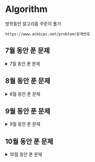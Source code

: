 # Algorithm
방학동안 알고리즘 꾸준히 풀기

`https://www.acmicpc.net/problem/문제번호`

## 7월 동안 푼 문제
<details markdown="1">
<summary> 7월 동안 푼 문제 </summary>

### 20-07-01
  * 어려운 문제는 손이 안간다 .. ㅠㅠ

### 20-07-02
  * 1010번 : 규칙을 이해하면 풀기는 쉬운문제이다 가로로 푸는 방법보다 세로로 푸는 방법이 간단해서 놀랐다
  * 1003번 : 처음에는 dp 풀기도 싫었는데 한번에 풀리니까 재밌다 ㅎㅎ

### 20-07-03
  * 9012번 괄호 : 너무 쉬운문제라서 날짜채우기 사실은 0712에 푼 쉬운문제이다
  * **2164번 카드2** : 쉬운문제인줄 알았는데 풀이보고 다시 한번 풀어봐야겠다 0712에 푼문제

### 20-07-05
  * 9655번 돌 게임: 너무 쉬워서 어이가 없는 문제..; 생각을 잘해야한다는 문제인건가 처음 풀고 뿌듯했는데 그냥 %2만 하면 되는 거였다.......!
  * 2193번 이친수 : 무조건 10으로 시작해야 하며 뒤에가 1일 경우는 0밖에 못온다는 규칙을 파악하고 손으로 풀어보았더니 피보나치수열이었다 그래서 금방 풀 수 있었다! 근데 범위체크 꼭 하자 ...ㅠㅠ

### 20-07-06
  * 2748번 피보나치수2 : 입력값의 최소와 최대를 테스트케이스로 다 넣어보자
  * 14606번 피자 : 문제보자마자 아 어떻게 푸냐 걱정했는데 펜으로 쓱싹 쓰다보니 방법을 찾아냈다 잘 풀릴때마다 dp는 재밌고 안풀리면 재미없다

### 20-07-07
  * 14916번 거스름돈 : 왜 dp인지 모르겠지만 solved.ac에 dp로 되어있으니 풀었다 예전에 풀어본 문제 같아서 답을 최대한 보지 않으려고 노력했다 결국 풀었다..!! 2는 짝수 5는 홀수니까 반복문 안쓰고 조건문으로 풀 수 있었다
  * 14501번 퇴사 : 처음에 이해안됐는데 직접 풀어보니까 이해가 갔다.. dp 대체 어떻게 머리를 쓰는것인가 대단하다 누적이익값과 해결되는 경우 우선 경우를 생각하자!!! Priority로 풀었던 나 반성..; ㅎ

### 20-07-08
  * 8394번 악수 : 도저히 모르겠어서 답을 찾아봤는데 피보나치 수열이었다 .. 예시를 몇번더 만들고서 코딩을 해야겠다 ㅠ
  * 13699번 점화식 : 문제 있는 그대로 풀면되는데 조금 더 빨리 만들겠다고... (그것도 아닌데 ㅋㅋㅋ;;) 어쨋든 괜히 머리써서 시간을 잡아먹었다 ㅠㅠ

### 20-07-09
  * 10828번 스택 : 와 stack 문제 푸는건 쉬운데 시간제한 있어서 너무 화가 났다 ^^ `bw.write` 를 앞으로 많이 사용하자 그리고 **answer+= string누적을 하지 말자 시간이 많이 소요된다**
  * **1699번 제곱수의 합** : 가장 큰 숫자부터 하면 되겠지~ 이랬는데 반례가 있었다 반례찾기 넘 힘들고요 ㅠㅠ 코테보면서 반례찾기 잘 할수 있을련지... 이번 문제는 나중에 또 풀어볼만 한 문제 같다 .. 규칙+ 생각을 잘해야하는 문제 흐그극

### 20-07-10
  * 1920번 수찾기 : 비슷한 문제를 푼 경험이 있어서 통과했다! 통과되기전 숫자 범위 음수를 생각못해서 어쩌지 했다 ...ㅎㅎ Hash의 contain은 빠르다...!
  * 10814번 나이순 정렬 : 객체를 public class 밖에 만드느냐 안에 만드느냐에 따라 코딩 방식이 달라졌다 밖에다 만들면 Comparator 안에다 만들면 Comparable을 쓰는 듯 하다 내가 쓰고 싶었던 것은 안에다 만드는 것이었다 이런 객체 문제를 많이 풀고 싶다 재밌다

### 20-07-11
  * 4949번 균형잡힌세상 : 어떻게 풀지 조금 고민했다 string 한줄을 어떻게 해야하나..ㅎ 근데 한번 풀어본 문제였어서 쉽게 풀렸다 호호...
  * 10845번 큐 : 스택문제를 풀고나니까 너무 쉬웠다 개이덕~~ peekLast()는 처음 봤다

### 20-07-12 (class 2 취득)
  * 10866번 덱 : 큐 풀고나면 너무 쉽다 이클립스라서 더 쉬웠던건가 큐랑 덱은 LinkedList쓰는거 기억하자 addFirst/Last removeFirst/Last 경험하고 간드ㅏ
  * **1654번 랜선자르기** : 너무 너무 어려웠다.. 생각만큼 안됐다.. 이진탐색을 다시한번 느낀다 제출을 11번이나 했다

### 20-07-13
  * 11866번 요세푸스문제 0 : 문제는 크게 어렵지 않은데 반복문을 이상하게 써서 시간이 꽤 걸렸다 그리고 노트북이 느려졌다 ..또르륵 어떡하냐
  * 1874번 스택수열 : 푸는데 한시간 걸렸다.. 등호만 제대로 썼더라면 오래 안걸렸을 문제 ㅎ 나중에 스택을 배열로만 해서 풀어봐야겠다...! 그리고 메인문에서 return 쓰는걸 배웠다

### 20-07-14
  * 1463번 1로 만들기 : 문제를 제대로 이해 안하고 풀다가 아숩게 3번이나 제출했다 문제 푸는건 크게 어렵지 않았다 1699번이랑 비슷했기때문이다

  * **1107번 리모컨** : 아무리 머리를 잡아매도 해결책이 안 떠올라서 답을 찾아서 풀었다 결국엔 머리를 싸맨게 더 시간을 잡아먹었다 나중에 또 한번 풀어봐야할 문제!!!!

### 20-07-15
  * 11399번 ATM : 우선순위큐로 푸니 금방 풀었다 ~ queue 사용할때는 while문을 사용하자 답을 보니 array로도 풀 수있는문제였다..ㅎㅎ;;
  * **2606번 바이러스**: dfs문제이다 실행시간이 짧아서 놀랬다 몰라서 답을 보고 풀었다 꼭 다시 한번 풀어봐야겠다 비슷한문제 푼 기억이 있는데 .. ㅠㅠ dfs 공부도 해야하겠네...

### 20-07-16
  * 1012번 유기농 배추: 카카오 비슷한 문제풀어본적 있어서 풀만했다! x,y좌표를 배열로 저장해서 값 바꾸는것도 배웠다
  * 9095번 1,2,3 더하기 : 문제를 제대로 이해하지 못했다...수를 1개 이상 써야한다걸 연산을 1개 이상해야한다라고 이해했다 ;;;

### 20-07-17
  * 9375번 패션왕 신해빈 : 비슷한걸 프로그래머스로 푼 기억이 있어서 쉽게 풀었다 쿄쿄
  * **2579번 계단 오르기** : dp도 n의 조건에 대해 달라질 수 있다는 걸 알았다 dp2,3,4 조건을 다르게 둬서 하는 법을 배웠다

### 20-07-18 (Total:33)
  * **1931번 회의실 배정** : 처음 접근 방식으로하면 ㅍ풀었으려나..Comparator 객체확인잘하자 ..o1...o2...이걸로 시간 다까먹었다
  * **7662번 이중 우선순위 큐** : TreeMap을 배울수 있었다 PriorityQueue로 해야하나 LinkedList로 해야하나 고민했는데 LinkedList는 시간이 오래걸린다 O(1)을 하기 위해 TreeMap 사용...! TreeMap은 key로 정렬을 한다

### 20-07-19
  * 5430번 AC : LinkedList보다 Deque가 remove 가 빠르다는 것을 알게 됐다 그리고 알고리즘 풀면서 의미없는 숫자는 없다...[x,y] 와 같은 건 while문을에서 if문 isEmpty()를 통해 ,를 넣어주면 안 값만 넣을 수 있다
  * 1260번 DFS와 BFS :한번에 통과라니ㅠㅠㅠㅠ 너무 좋았다 2606번 문제 풀면서 dfs구조를 파악했고 bfs는 내 머릿속으로 해서 풀었는데 맞았다 호올리~

### 20-07-20
  * 5525번 IOIOI : KMP 알고리즘 이해하기 너무 힘들다 이틀에 걸쳐서 이해완료했다
  * 1786번 찾기 : KMP 알고리즘 머릿속에 집어넣고 문제 푸니 풀만하다 ㅎㅎ 그리고 코드를 수정했는데 시간 4배감소 ;;

### 20-07-21
  * 16916번 부분 문자열: KMP 알고리즘 그읏잡 오늘은 KMP 알고리즘 제대로 익혔다
  * 11724번 연결 요소의 개수: DFS로 풀었다 문제를 잘 이해하지못해서 바로통과를 할 수 없었다 정점도 요소로 칭하기 때문이다 그리고 이중 포문 보다 visited로 포문 하나만 만들어도 되는 것도 배웠다

### 20-07-22
  * 1701번 Cubeditor: KMP알고리즘 어우 어려웠다 푸는데 1시간 반은 쓴듯하다 부분문자열이니까 나올 수 있는 문자열 전부를 돌려보는게 문제의 핵심이었다 채점이 느려서 틀렸습니다가 나올까봐 쫄았다...
  * 7576번 토마토 : bfs까지는 어차저차 짰는데 일수 세는 걸 짜는게 힘들었다 결국 찾아서 내 코드에 맞게 넣는데 정답 ㅠㅠ 감격스럽다

### 20-07-23 (class 3 취득)
  * 11726번 2×n 타일링: dp문제라 빨리 풀수 있었다 근데 long형으로 해줬어야했으며 %10007을 dp에다가 넣어줄 때 했어야 했다
  * 10026번 적록색약 : dfs 에 대해 조금씩 익숙해지고 있다 감이 잡힌다

### 20-07-24
  * 1927번 최소 힙: PriorityQueue를 사용해서 빨리 풀 수 있었다
  * 11279번 최대 힙 : TreeMap으로 풀 수 있었다 위에서 배운 자료구조를 사용해 풀어서 뿌듯했다

### 20-07-25
  * 1339번 단어 수학 : 수학적지식이 부족한가보다 ㅠㅠ 헤매다가 결국 찾아서 풀게 되었는데 생각만 잘한다면 엄청 간단한 문제였다 ...또로록
  * 2667번 단지번호붙이기 : 와 카카오 코테랑 비슷한 문제였다 이런 유형의 문제가 많았구나 알고리즘 공부 안한 나를 반성하게 된다

### 20-07-26
  * 11286번 절댓값 힙: 같은 조건 선상에 있는 것을 잘 파악하자! 이걸로 에러가 많이 났다ㅠㅠ
  * **15686번 치킨 배달**: 브루트포스,, 완전탐색 너무 어렵다 bfs를 활용해서 풀 수 있었다 이제 브루트포스를 파야겠다 ..ㅠㅠ

### 20-07-27
  * 7568번 덩치 : 완전 탐색 쉬운문제 나는 더 빠르게 하는 방법이 있을 줄 알았는데 간단히 풀면 되는 것이었다...또록
  * **14500번 테트로미노** : 도형의 모형을 케이스로 나누어 그냥 바로 값을 주는 방법이 있었다 브루트포스...진짜 어렵다...^^ visited를 초기화하기 위해 선행에 True 후행에 False하는 것을 배웠다

### 20-07-28
  * **9019번 DSLR** : 숫자 범위 파악 잘하자 ㅠㅠ bfs에 대해 더 공부해야겠다
  * **11403번 경로찾기** : 잘 풀었다고 생각했었는데 시간초과 됐었다  visited 배열을 새로 만들고 초기화를 해줘서 푸니까 됐다...ㅎ..

### 20-07-29
  * 11047번 동전 0 : 쉬웠다고 한다 할만했다! 진짜 반복문만 잘 쓰면 끝나는 문제..ㅎ
  * 1992번 쿼드트리 : 풀수 있을 거 같은데 계속 간당간당 안되길래 냅뒀는데 집중할 수 있는 공간에서 푸니까 호다닥 풀어버렸다 다른 사람 코드를 안보고 풀어서 더 뿌듯하다

### 20-07-30
  * 1074번 Z : 분할 정복 잘 풀리니까 재밌다 사람이 머리가 상쾌할때 문제를 풀어야 잘 풀어진다
  * 2178번 미로탐색 : bfs 유형이라 빠르게 풀 수 있었다

### 20-07-31
  * 1697번 숨바꼭질 : bfs로 풀어서 바로 풀었다 if문으로 등호만 제대로 줬다면 바로 통과인데 조금 아쉽다
  * **1389번 케빈 베이컨의 6단계 법칙** : 처음으로 플로이드 와샬 알고리즘으로 문제를 풀어보았다 왜 k>i>j 순은지 이해가 안되지만 공식이라 생각하고 문제를 많이 풀어봐야겠다
</details>

## 8월 동안 푼 문제

<details markdown="1">
<summary> 8월 동안 푼 문제 </summary>

### 8월 첫째주 (8/1~8/8)
  * 1780번 종이의 개수 : 이전 분할정복이랑 푸는 방식이 쪼금은 다르다 ..ㅎ  이 방식으로 저번 문제를 풀 수 있었을텐데 저번 방식으로 이 문제를 풀기에는 어려웠다 얘는 다른 사람 코드 안본다고 했다가 너무 시간 오래걸려서 눈물흘린문제.. 이제는 한시간 넘어가면 꼭 답지 볼래...
  * 9205번 맥주 마시면서 걸어가기 : 예전에 풀다가 안풀려서 보류해놨는데 문제를 제대로 이해하고 BFS로 푸니까 금방 풀렸다... 허허 어이엄서 정말.. 나는 왜 문제 이해를 제대로 하기 어려운가 ,,,ㅎ
  * 18870번 좌표 압축 : 입력 받은 arr에서 중복 없애고 정렬한 index를 arr 순서에 맞게 index를 출력해주면 되는 것이었다 이 문제도 처음에 이해안되서 안풀었는데 오늘 보니까 이해됐다..ㅋㅋ TreeMap으로 간단히 풀 수 있는 문제 실행시간이 오래 걸려서 놀랐다
  * 2630번 색종이 만들기 : 종이의 개수와 문제유형이 똑같아서 빠르게 풀 수 있었
  * 11723번 집합 : class 3 다 풀기 위해서 쉬운문제 후딱 풀었다 ^^* so easy!
  * 1620번 나는야 포켓몬 마스터 이다솜 : TreeMap과 array로 빨리 풀 수 있었다 이것도 so  easy,,ㅎ
  * 1541번 잃어버린 괄호 : ArrayList 두개를 사용해서 풀었는데 시간초과 안걸려서 증맬 다행이다 ㅎㅎ

### 8월 둘째주 (8/9~8/15)
  * 1149번 RGB거리 : 쉽게 풀수 있었던 dp! 미리 생각을 해놓고 빨리 풀 수 있었다
  * 1932번 정수삼각형 : 비슷한문제를 푼 기억이 있어서 이것도 초기값만 제대로 줬다면 금방 풀었을 문제이다 ㅎㅎ
  * 11052번 카드 구매하기 : 교육받으면서 짱구돌리면서 어떻게 해야하지 고민했던 문제 시간 초과 날까 걱정했는데 다행히 아니었다
  * 2156번 포도주 시식 : `2579번 계단 오르기` 와 문제 유형이 비슷하다! 이전값과 비교하는 것만 넣었다면 한번에 통과했을 것이다 ㅎ..
  * **11057번 오르막 수** : 부들부들 dp,, 내머리는 바보 원리는 알았는데 어떻게 코드 짜야할지 머리가 안돌아갔다
  * 1946번 신입사원 : 정렬을 안하게 index로 배열을 넣는게 신기했다
  * 10844번 쉬운 계단 수 : 오르막 수를 풀고나니까 쉬웠다!!!!!!

### 8월 셋째주 (8/16~8/22)
  * 6588번 골드바흐의 추측 : 설마 되겠어 했는데 와 되서 입틀막.... 시간을 줄이는 방법은 _print를 딱 한번하는 것이다_ 배열을 무조건 쓰는것보다 들어온 숫자로 바로 처리하려는 생각을 해야겠다!!!
  * 11660번 구간합 구하기 5 : 정말 풀기가 귀찮았다 세문제 정도 건들었는데 다 힘들어서 결국 이문제는 쉽게 풀고 바로 통과해서 다행 ㅠㅠ 이제 골드 5다 얏호
  * 2110번 공유기 설치 : 문제가 이해안돼서 결국 찾아보고 풀었다 하지만 이분탐색 사용하면 금방 풀 수 있었다
  * **1806번 부분합** : 이것도 어떻게 풀어야할지 몰라서 찾아봤지만 그래도 이해가 안되서 너무 힘들었다 이해하는데 걸리는 시간 30분 오류 잡는데 한시간 .. 이게 왜 이분탐색인지 모르겠지만 투포인터 알고리즘에 대해 알게 됐
  * 2003번 수들의 합2 : 1806번을 풀고 나니 쉽게 풀 수 있었다
  * 16172번 나는 친구가 적다 :KMP알고리즘은 꾸준히 공부해야할듯하다 이해하는거 같으면서도 안풀면 잊어먹는다 한번에 통과해서 행복
  * 16570번 앞뒤가 맞는 수열 : 메모리초과 - 틀림 - 출력초과 - 성공 행복했다 생각을 바꾸니까 바로 통과해서 더 행복했다 KMP알고리즘은 진짜 원리만 알면 바로 풀어서 너무 좋다


### 8월 넷째주 (8/23~8/29)
  * 14502번 연구소 : 와 비슷한 문제 코딩시험때 못풀었는데 이제 코테에 나오면 풀 수 있을듯 브루트포스 계속 풀다보니까 유형 파악이 된다
  * 14888번 연산자 끼어넣기 : bfs로 풀어야하는줄 알고 호다다닥 풀었는데 맞아서 행복 그래서 더 빨리 풀 수 있는 방법 찾아보고 이게 내가 하고싶었던건데 ㅠㅠ 하면서 얼른 풀었다 이거랑 비슷한문제 더 풀고 싶다
  * 2468번 안전 영역 : 반례만 고쳐서 채점하니까 바로 통과 크으 재미난다
  * 2589번 보물섬 : bfs할때 visited = true를 안줘서 메모리초과가 났다 브루트포스의 대부분의 문제는 dfs,bfs로 푸는듯하다 문제 이해를 잘 하기 위해서는 문제를 많이 풀어봐야할 것 같다 ㅠㅠ 이 문제도 이해하기 어려워서 질문하기 보고 문제 이해했다
  * 13305번 주유소: 곱셈 결과가 long형태 일때 곱하는 것도 long형으로 해줘야한다
  * 1744번 수묶기 : 정말 포기하고 싶었는데 오기로 했다 문제를 풀때 조건을 확인하고 그 조건을 만족하게끔 문제를 풀어야겠다 그냥 무작정 풀기보다는...^^ㅠ;
  * 11404번 플로이드 : 플로이드 와샬 알고리즘을 알면 너무 쉬운문제..!!
</details>



## 9월 동안 푼 문제
<details markdown="1">
<summary> 9월 동안 푼 문제 </summary>

 * **1753번 최단경로** : 다익스트라 문제 너무 어렵게 풀었다 시간소요가 많이 걸렸다 다익스트라 개념을 알고 있는데도 시간이 오래걸려서 다른 사람이 푼 걸 보고 겨우 해결했다 ㅠㅠ 
 * **9251번 LCS** : dp문제 어떻게 접근해야할지 몰라 풀이법을 보고 해결했다 나중에 꼭 다시 풀어볼 문제
 * 9465번 스티커 : dp문제 40분안에 풀 수 있었다
 * 4963번 섬의개수: 30분만에 풀 수 있었다! silver 2여서 후다닥 풀 수 있었던 문제     

</details>



## 10월 동안 푼 문제

<details markdown="1">
<summary> 10월 동안 푼 문제 </summary>


 * **1916번 최소비용 구하기** : 다익스트라 문제 .. ㅎㅎ 이전에 푼걸 보고 풀었다 나중에 또 다시 풀어봐야겠다..후우
 * **12015번 가장  증가하는 수열2** : 이전에 풀었는데 기록을 안했다...백만인경우 투포인터를 사용해서 풀어야 한다 코드만 볼때 이해가 안된다 나중에 꼭 다시 풀업보기
 * 11053번 : dp로 빠르게 풀 수 있는 문제 2중 포문을 사용해서 문제를 풀었다 1000*999 까지는 시간 초과가 안나나보다
 * **12851번 숨바꼭질2**: 한시간 문제 풀고 30분 오류 찾고 30분 답찾아서 겨우 문제 풀었다 나중에 다시 꼭 풀어볼 문제 

</details>

